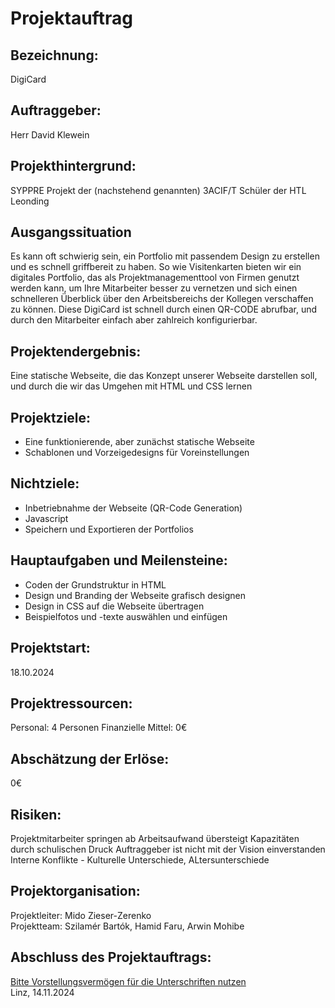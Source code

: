 # Projektauftrag

## Bezeichnung: 
DigiCard

## Auftraggeber:
Herr David Klewein

## Projekthintergrund:
SYPPRE Projekt der (nachstehend genannten) 3ACIF/T Schüler der HTL Leonding

## Ausgangssituation

Es kann oft schwierig sein, ein Portfolio mit passendem Design zu erstellen 
und es schnell griffbereit zu haben. So wie Visitenkarten bieten wir ein digitales Portfolio, das als Projektmanagementtool von Firmen genutzt werden kann, um Ihre Mitarbeiter besser zu vernetzen und sich einen schnelleren Überblick über den Arbeitsbereichs der Kollegen verschaffen zu können.
Diese DigiCard ist schnell durch einen QR-CODE abrufbar, und durch den Mitarbeiter einfach
aber zahlreich konfigurierbar.

## Projektendergebnis:
Eine statische Webseite, die das Konzept unserer Webseite darstellen soll, 
und durch die wir das Umgehen mit HTML und CSS lernen

## Projektziele:
- Eine funktionierende, aber zunächst statische Webseite
- Schablonen und Vorzeigedesigns für Voreinstellungen

## Nichtziele:
- Inbetriebnahme der Webseite (QR-Code Generation)
- Javascript
- Speichern und Exportieren der Portfolios

## Hauptaufgaben und Meilensteine:
- Coden der Grundstruktur in HTML
- Design und Branding der Webseite grafisch designen
- Design in CSS auf die Webseite übertragen
- Beispielfotos und -texte auswählen und einfügen

## Projektstart:
18.10.2024

## Projektressourcen:

Personal: 4 Personen
Finanzielle Mittel: 0€

## Abschätzung der Erlöse:
0€

## Risiken: 
Projektmitarbeiter springen ab 
Arbeitsaufwand übersteigt Kapazitäten durch schulischen Druck
Auftraggeber ist nicht mit der Vision einverstanden
Interne Konflikte - Kulturelle Unterschiede, ALtersunterschiede

## Projektorganisation:
Projektleiter: Mido Zieser-Zerenko <br>
Projektteam: Szilamér Bartók, Hamid Faru, Arwin Mohibe

## Abschluss des Projektauftrags:


<u>Bitte Vorstellungsvermögen für die Unterschriften nutzen</u> <br>
Linz, 14.11.2024